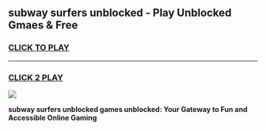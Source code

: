 
## subway surfers unblocked - Play Unblocked Gmaes & Free
<h3>
<a href="https://news.freeplayer.one?title=subway_surfers_unblocked&ref=16F">CLICK TO PLAY</a></h3>
<hr>

<h3>
<a href="https://news.freeplayer.one?title=subway_surfers_unblocked&ref=16F">CLICK 2 PLAY</a>
  
</h3>

<a href="https://news.freeplayer.one?title=subway_surfers_unblocked&ref=16F/"><img src="https://clearcache.store/games.png"></a>


**subway surfers unblocked games unblocked: Your Gateway to Fun and Accessible Online Gaming**
